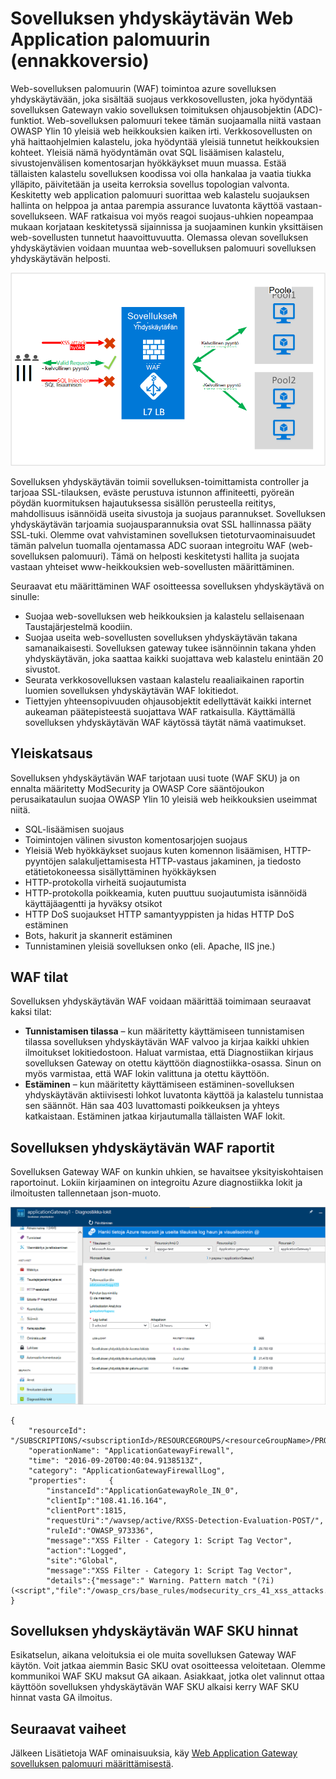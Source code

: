 <properties
   pageTitle="Johdanto Web Application palomuurin (WAF) sovelluksen yhdyskäytävän | Microsoft Azure"
   description="Tällä sivulla on yleisiä tietoja Web-sovelluksen palomuurin (WAF)-sovelluksen yhdyskäytävän "
   documentationCenter="na"
   services="application-gateway"
   authors="amsriva"
   manager="rossort"
   editor="amsriva"/>
<tags
   ms.service="application-gateway"
   ms.devlang="na"
   ms.topic="hero-article"
   ms.tgt_pltfrm="na"
   ms.workload="infrastructure-services"
   ms.date="10/25/2016"
   ms.author="amsriva"/>

# <a name="application-gateway-web-application-firewall-preview"></a>Sovelluksen yhdyskäytävän Web Application palomuurin (ennakkoversio)

Web-sovelluksen palomuurin (WAF) toimintoa azure sovelluksen yhdyskäytävään, joka sisältää suojaus verkkosovellusten, joka hyödyntää sovelluksen Gatewayn vakio sovelluksen toimituksen ohjausobjektin (ADC)-funktiot. Web-sovelluksen palomuuri tekee tämän suojaamalla niitä vastaan OWASP Ylin 10 yleisiä web heikkouksien kaiken irti. Verkkosovellusten on yhä haittaohjelmien kalastelu, joka hyödyntää yleisiä tunnetut heikkouksien kohteet. Yleisiä nämä hyödyntämän ovat SQL lisäämisen kalastelu, sivustojenvälisen komentosarjan hyökkäykset muun muassa. Estää tällaisten kalastelu sovelluksen koodissa voi olla hankalaa ja vaatia tiukka ylläpito, päivitetään ja useita kerroksia sovellus topologian valvonta. Keskitetty web application palomuuri suorittaa web kalastelu suojauksen hallinta on helppoa ja antaa parempia assurance luvatonta käyttöä vastaan-sovellukseen. WAF ratkaisua voi myös reagoi suojaus-uhkien nopeampaa mukaan korjataan keskitetyssä sijainnissa ja suojaaminen kunkin yksittäisen web-sovellusten tunnetut haavoittuvuutta. Olemassa olevan sovelluksen yhdyskäytävien voidaan muuntaa web-sovelluksen palomuuri sovelluksen yhdyskäytävän helposti.

![imageURLroute](./media/application-gateway-webapplicationfirewall-overview/WAF1.png)

Sovelluksen yhdyskäytävän toimii sovelluksen-toimittamista controller ja tarjoaa SSL-tilauksen, eväste perustuva istunnon affiniteetti, pyöreän pöydän kuormituksen hajautuksessa sisällön perusteella reititys, mahdollisuus isännöidä useita sivustoja ja suojaus parannukset. Sovelluksen yhdyskäytävän tarjoamia suojausparannuksia ovat SSL hallinnassa pääty SSL-tuki. Olemme ovat vahvistaminen sovelluksen tietoturvaominaisuudet tämän palvelun tuomalla ojentamassa ADC suoraan integroitu WAF (web-sovelluksen palomuuri). Tämä on helposti keskitetysti hallita ja suojata vastaan yhteiset www-heikkouksien web-sovellusten määrittäminen.

Seuraavat etu määrittäminen WAF osoitteessa sovelluksen yhdyskäytävä on sinulle:

- Suojaa web-sovelluksen web heikkouksien ja kalastelu sellaisenaan Taustajärjestelmä koodiin.
- Suojaa useita web-sovellusten sovelluksen yhdyskäytävän takana samanaikaisesti. Sovelluksen gateway tukee isännöinnin takana yhden yhdyskäytävän, joka saattaa kaikki suojattava web kalastelu enintään 20 sivustot.
- Seurata verkkosovelluksen vastaan kalastelu reaaliaikainen raportin luomien sovelluksen yhdyskäytävän WAF lokitiedot.
- Tiettyjen yhteensopivuuden ohjausobjektit edellyttävät kaikki internet aukeaman päätepisteestä suojattava WAF ratkaisulla. Käyttämällä sovelluksen yhdyskäytävän WAF käytössä täytät nämä vaatimukset.

## <a name="overview"></a>Yleiskatsaus

Sovelluksen yhdyskäytävän WAF tarjotaan uusi tuote (WAF SKU) ja on ennalta määritetty ModSecurity ja OWASP Core sääntöjoukon perusaikataulun suojaa OWASP Ylin 10 yleisiä web heikkouksien useimmat niitä.

- SQL-lisäämisen suojaus
- Toimintojen välinen sivuston komentosarjojen suojaus
- Yleisiä Web hyökkäykset suojaus kuten komennon lisäämisen, HTTP-pyyntöjen salakuljettamisesta HTTP-vastaus jakaminen, ja tiedosto etätietokoneessa sisällyttäminen hyökkäyksen
- HTTP-protokolla virheitä suojautumista
- HTTP-protokolla poikkeamia, kuten puuttuu suojautumista isännöidä käyttäjäagentti ja hyväksy otsikot
- HTTP DoS suojaukset HTTP samantyyppisten ja hidas HTTP DoS estäminen
- Bots, hakurit ja skannerit estäminen
- Tunnistaminen yleisiä sovelluksen onko (eli. Apache, IIS jne.)

## <a name="waf-modes"></a>WAF tilat

Sovelluksen yhdyskäytävän WAF voidaan määrittää toimimaan seuraavat kaksi tilat:

- **Tunnistamisen tilassa** – kun määritetty käyttämiseen tunnistamisen tilassa sovelluksen yhdyskäytävän WAF valvoo ja kirjaa kaikki uhkien ilmoitukset lokitiedostoon. Haluat varmistaa, että Diagnostiikan kirjaus sovelluksen Gateway on otettu käyttöön diagnostiikka-osassa. Sinun on myös varmistaa, että WAF lokin valittuna ja otettu käyttöön.
- **Estäminen** – kun määritetty käyttämiseen estäminen-sovelluksen yhdyskäytävän aktiivisesti lohkot luvatonta käyttöä ja kalastelu tunnistaa sen säännöt. Hän saa 403 luvattomasti poikkeuksen ja yhteys katkaistaan. Estäminen jatkaa kirjautumalla tällaisten WAF lokit.

## <a name="application-gateway-waf-reports"></a>Sovelluksen yhdyskäytävän WAF raportit

Sovelluksen Gateway WAF on kunkin uhkien, se havaitsee yksityiskohtaisen raportoinut. Lokiin kirjaaminen on integroitu Azure diagnostiikka lokit ja ilmoitusten tallennetaan json-muoto.

![imageURLroute](./media/application-gateway-webapplicationfirewall-overview/waf2.png)

    {
        "resourceId": "/SUBSCRIPTIONS/<subscriptionId>/RESOURCEGROUPS/<resourceGroupName>/PROVIDERS/MICROSOFT.NETWORK/APPLICATIONGATEWAYS/<applicationGatewayName>",
        "operationName": "ApplicationGatewayFirewall",
        "time": "2016-09-20T00:40:04.9138513Z",
        "category": "ApplicationGatewayFirewallLog",
        "properties":     {
            "instanceId":"ApplicationGatewayRole_IN_0",
            "clientIp":"108.41.16.164",
            "clientPort":1815,
            "requestUri":"/wavsep/active/RXSS-Detection-Evaluation-POST/",
            "ruleId":"OWASP_973336",
            "message":"XSS Filter - Category 1: Script Tag Vector",
            "action":"Logged",
            "site":"Global",
            "message":"XSS Filter - Category 1: Script Tag Vector",
            "details":{"message":" Warning. Pattern match "(?i)(<script","file":"/owasp_crs/base_rules/modsecurity_crs_41_xss_attacks.conf","line":"14"}}
    }

## <a name="application-gateway-waf-sku-pricing"></a>Sovelluksen yhdyskäytävän WAF SKU hinnat

Esikatselun, aikana veloituksia ei ole muita sovelluksen Gateway WAF käytön. Voit jatkaa aiemmin Basic SKU ovat osoitteessa veloitetaan. Olemme kommunikoi WAF SKU maksut GA aikaan. Asiakkaat, jotka olet valinnut ottaa käyttöön sovelluksen yhdyskäytävän WAF SKU alkaisi kerry WAF SKU hinnat vasta GA ilmoitus.

## <a name="next-steps"></a>Seuraavat vaiheet

Jälkeen Lisätietoja WAF ominaisuuksia, käy [Web Application Gateway sovelluksen palomuuri määrittämisestä](application-gateway-web-application-firewall-portal.md).

